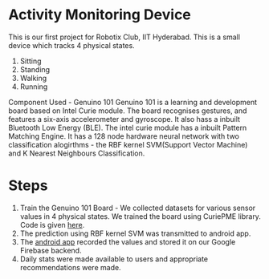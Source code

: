 # Activity Monitoring Device
This is our first project for Robotix Club, IIT Hyderabad.
This is a small device which tracks 4 physical states.
1) Sitting
2) Standing
3) Walking
4) Running

Component Used - Genuino 101
Genuino 101 is a learning and development board based on Intel Curie module. The board recognises gestures, and features a six-axis accelerometer and gyroscope. It also hass a inbuilt Bluetooth Low Energy (BLE). The intel curie module has a inbuilt Pattern Matching Engine. It has a 128 node hardware neural network with two classification alogirthms - the RBF kernel SVM(Support Vector Machine) and K Nearest Neighbours Classification.

# Steps
1) Train the Genuino 101 Board - We collected datasets for various sensor values in 4 physical states. We trained the board using CuriePME library. Code is given [here](https://github.com/aayush2710/Activity-Monitoring-Device/blob/master/Training%20Data/Training%20Model/trainer/trainer.ino).
2) The prediction using RBF kernel SVM was transmitted to android app.
3) The [android app](https://github.com/aayush2710/Activity-Monitoring-Device/tree/master/ActivityMonitorAPP) recorded the values and stored it on our Google Firebase backend.
4) Daily stats were made available to users and appropriate recommendations were made.
